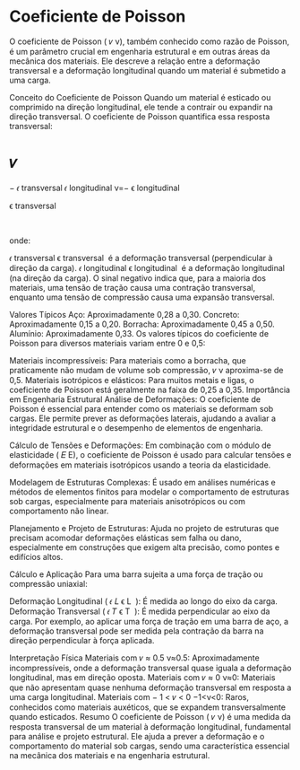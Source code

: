 # Coeficiente de Poisson
O coeficiente de Poisson (
𝜈
ν), também conhecido como razão de Poisson, é um parâmetro crucial em engenharia estrutural e em outras áreas da mecânica dos materiais. Ele descreve a relação entre a deformação transversal e a deformação longitudinal quando um material é submetido a uma carga.

Conceito do Coeficiente de Poisson
Quando um material é esticado ou comprimido na direção longitudinal, ele tende a contrair ou expandir na direção transversal. O coeficiente de Poisson quantifica essa resposta transversal:

𝜈
=
−
𝜖
transversal
𝜖
longitudinal
ν=− 
ϵ 
longitudinal
​
 
ϵ 
transversal
​
 
​
 

onde:

𝜖
transversal
ϵ 
transversal
​
  é a deformação transversal (perpendicular à direção da carga).
𝜖
longitudinal
ϵ 
longitudinal
​
  é a deformação longitudinal (na direção da carga).
O sinal negativo indica que, para a maioria dos materiais, uma tensão de tração causa uma contração transversal, enquanto uma tensão de compressão causa uma expansão transversal.

Valores Típicos
Aço: Aproximadamente 0,28 a 0,30.
Concreto: Aproximadamente 0,15 a 0,20.
Borracha: Aproximadamente 0,45 a 0,50.
Alumínio: Aproximadamente 0,33.
Os valores típicos do coeficiente de Poisson para diversos materiais variam entre 0 e 0,5:

Materiais incompressíveis: Para materiais como a borracha, que praticamente não mudam de volume sob compressão, 
𝜈
ν aproxima-se de 0,5.
Materiais isotrópicos e elásticos: Para muitos metais e ligas, o coeficiente de Poisson está geralmente na faixa de 0,25 a 0,35.
Importância em Engenharia Estrutural
Análise de Deformações: O coeficiente de Poisson é essencial para entender como os materiais se deformam sob cargas. Ele permite prever as deformações laterais, ajudando a avaliar a integridade estrutural e o desempenho de elementos de engenharia.

Cálculo de Tensões e Deformações: Em combinação com o módulo de elasticidade (
𝐸
E), o coeficiente de Poisson é usado para calcular tensões e deformações em materiais isotrópicos usando a teoria da elasticidade.

Modelagem de Estruturas Complexas: É usado em análises numéricas e métodos de elementos finitos para modelar o comportamento de estruturas sob cargas, especialmente para materiais anisotrópicos ou com comportamento não linear.

Planejamento e Projeto de Estruturas: Ajuda no projeto de estruturas que precisam acomodar deformações elásticas sem falha ou dano, especialmente em construções que exigem alta precisão, como pontes e edifícios altos.

Cálculo e Aplicação
Para uma barra sujeita a uma força de tração ou compressão uniaxial:

Deformação Longitudinal (
𝜖
𝐿
ϵ 
L
​
 ): É medida ao longo do eixo da carga.
Deformação Transversal (
𝜖
𝑇
ϵ 
T
​
 ): É medida perpendicular ao eixo da carga.
Por exemplo, ao aplicar uma força de tração em uma barra de aço, a deformação transversal pode ser medida pela contração da barra na direção perpendicular à força aplicada.

Interpretação Física
Materiais com 
𝜈
≈
0.5
ν≈0.5: Aproximadamente incompressíveis, onde a deformação transversal quase iguala a deformação longitudinal, mas em direção oposta.
Materiais com 
𝜈
≈
0
ν≈0: Materiais que não apresentam quase nenhuma deformação transversal em resposta a uma carga longitudinal.
Materiais com 
−
1
<
𝜈
<
0
−1<ν<0: Raros, conhecidos como materiais auxéticos, que se expandem transversalmente quando esticados.
Resumo
O coeficiente de Poisson (
𝜈
ν) é uma medida da resposta transversal de um material à deformação longitudinal, fundamental para análise e projeto estrutural. Ele ajuda a prever a deformação e o comportamento do material sob cargas, sendo uma característica essencial na mecânica dos materiais e na engenharia estrutural.